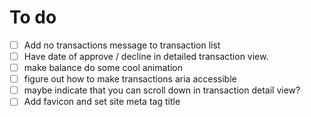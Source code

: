 # To do
- [ ] Add no transactions message to transaction list
- [ ] Have date of approve / decline in detailed transaction view.
- [ ] make balance do some cool animation
- [ ] figure out how to make transactions aria accessible
- [ ] maybe indicate that you can scroll down in transaction detail view?
- [ ] Add favicon and set site meta tag title